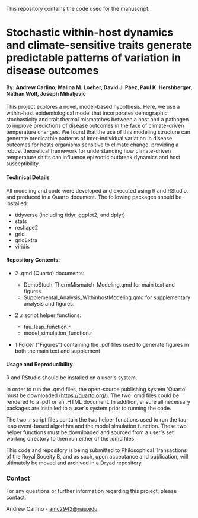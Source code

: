 This repository contains the code used for the manuscript: 
# Stochastic within-host dynamics and climate-sensitive traits generate predictable patterns of variation in disease outcomes

#### By: Andrew Carlino, Malina M. Loeher, David J. Páez,  Paul K. Hershberger, Nathan Wolf, Joseph Mihaljevic


This project explores a novel, model-based hypothesis. Here, we use a within-host epidemiological model that incorporates demographic stochasticity and trait thermal mismatches between a host and a pathogen to improve predictions of disease outcomes in the face of climate-driven temperature changes. We found that the use of this modeling structure can generate predicatble patterns of inter-individual variation in disease outcomes for hosts organisms sensitive to climate change, providing a robust theoretical framework for understanding how climate-driven temperature shifts can influence epizootic outbreak dynamics and host susceptibility. 

#### Technical Details

All modeling and code were developed and executed using R and RStudio, and produced in a Quarto document. The following packages should be installed:

 - tidyverse (including tidyr, ggplot2, and dplyr)
 - stats
 - reshape2
 - grid
 - gridExtra
 - viridis

#### Repository Contents:

- 2 .qmd (Quarto) documents:
  - DemoStoch_ThermMismatch_Modeling.qmd for main text and figures
  - Supplemental_Analysis_WithinhostModeling.qmd for supplementary analysis and figures.

- 2 .r script helper functions:
  - tau_leap_function.r
  - model_simulation_function.r 

- 1 Folder ("Figures") containing the .pdf files used to generate figures in both the main text and supplement


#### Usage and Reproducibility

R and RStudio should be installed on a user's system.

In order to run the .qmd files, the open-source publishing system 'Quarto' must be downloaded (https://quarto.org/). The two .qmd files could be rendered to a .pdf or an .HTML document. In addition, ensure all necessary packages are installed to a user's system prior to running the code.

The two .r script files contain the two helper functions used to run the tau-leap event-based algorithm and the model simulation function. These two helper functions must be downloaded and sourced from a user's set working directory to then run either of the .qmd files. 

This code and repository is being submitted to Philosophical Transactions of the Royal Soceity B, and as such, upon acceptance and publication, will ultimately be moved and archived in a Dryad repository. 

### Contact
For any questions or further information regarding this project, please contact: 

Andrew Carlino - amc2942@nau.edu

